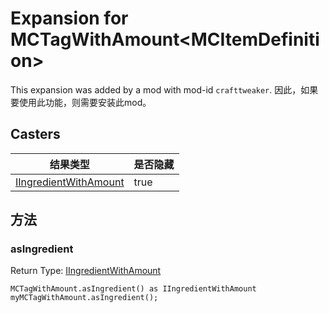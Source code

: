 # Expansion for MCTagWithAmount&lt;MCItemDefinition&gt;

This expansion was added by a mod with mod-id `crafttweaker`. 因此，如果要使用此功能，则需要安装此mod。

## Casters

| 结果类型                                                              | 是否隐藏 |
| ----------------------------------------------------------------- | ---- |
| [IIngredientWithAmount](/vanilla/api/items/IIngredientWithAmount) | true |

## 方法

### asIngredient

Return Type: [IIngredientWithAmount](/vanilla/api/items/IIngredientWithAmount)

```zenscript
MCTagWithAmount.asIngredient() as IIngredientWithAmount
myMCTagWithAmount.asIngredient();
```

